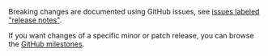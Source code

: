 Breaking changes are documented using GitHub issues, see [issues labeled "release notes"](https://github.com/hapijs/crumb/issues?q=is%3Aissue+label%3A%22release+notes%22).

If you want changes of a specific minor or patch release, you can browse the [GitHub milestones](https://github.com/hapijs/crumb/milestones?state=closed&direction=asc&sort=due_date).
